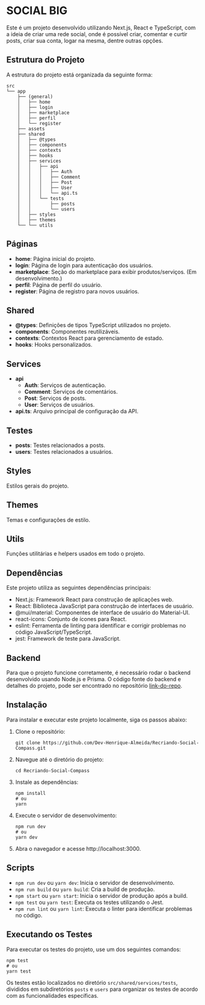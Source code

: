 # SOCIAL BIG

Este é um projeto desenvolvido utilizando Next.js, React e TypeScript, com a ideia de criar uma rede social, onde é possível criar, comentar e curtir posts, criar sua conta, logar na mesma, dentre outras opções.

## Estrutura do Projeto

A estrutura do projeto está organizada da seguinte forma:

```
src
└── app
    ├── (general)
    │   ├── home
    │   ├── login
    │   ├── marketplace
    │   ├── perfil
    │   └── register
    ├── assets
    ├── shared
    │   ├── @types
    │   ├── components
    │   ├── contexts
    │   ├── hooks
    │   ├── services
    │   │   ├── api
    │   │   │   ├── Auth
    │   │   │   ├── Comment
    │   │   │   ├── Post
    │   │   │   ├── User
    │   │   │   └── api.ts
    │   │   └── tests
    │   │       ├── posts
    │   │       └── users
    │   ├── styles
    │   ├── themes
    └── └── utils

```

## Páginas

- **home**: Página inicial do projeto.
- **login**: Página de login para autenticação dos usuários.
- **marketplace**: Seção do marketplace para exibir produtos/serviços. (Em desenvolvimento.)
- **perfil**: Página de perfil do usuário.
- **register**: Página de registro para novos usuários.

## Shared

- **@types**: Definições de tipos TypeScript utilizados no projeto.
- **components**: Componentes reutilizáveis.
- **contexts**: Contextos React para gerenciamento de estado.
- **hooks**: Hooks personalizados.

## Services

- **api**
  - **Auth**: Serviços de autenticação.
  - **Comment**: Serviços de comentários.
  - **Post**: Serviços de posts.
  - **User**: Serviços de usuários.
- **api.ts**: Arquivo principal de configuração da API.

## Testes

- **posts**: Testes relacionados a posts.
- **users**: Testes relacionados a usuários.

## Styles

Estilos gerais do projeto.

## Themes

Temas e configurações de estilo.

## Utils

Funções utilitárias e helpers usados em todo o projeto.

## Dependências

Este projeto utiliza as seguintes dependências principais:

- Next.js: Framework React para construção de aplicações web.
- React: Biblioteca JavaScript para construção de interfaces de usuário.
- @mui/material: Componentes de interface de usuário do Material-UI.
- react-icons: Conjunto de ícones para React.
- eslint: Ferramenta de linting para identificar e corrigir problemas no código JavaScript/TypeScript.
- jest: Framework de teste para JavaScript.

## Backend

Para que o projeto funcione corretamente, é necessário rodar o backend desenvolvido usando Node.js e Prisma. O código fonte do backend e detalhes do projeto, pode ser encontrado no repositório [link-do-repo](https://github.com/Dev-Henrique-Almeida/Social-Big).

## Instalação

Para instalar e executar este projeto localmente, siga os passos abaixo:

1. Clone o repositório:

   ```
   git clone https://github.com/Dev-Henrique-Almeida/Recriando-Social-Compass.git
   ```

2. Navegue até o diretório do projeto:

   ```
   cd Recriando-Social-Compass
   ```

3. Instale as dependências:

   ```
   npm install
   # ou
   yarn
   ```

4. Execute o servidor de desenvolvimento:

   ```
   npm run dev
   # ou
   yarn dev
   ```

5. Abra o navegador e acesse http://localhost:3000.

## Scripts

- `npm run dev` ou `yarn dev`: Inicia o servidor de desenvolvimento.
- `npm run build` ou `yarn build`: Cria a build de produção.
- `npm start` ou `yarn start`: Inicia o servidor de produção após a build.
- `npm test` ou `yarn test`: Executa os testes utilizando o Jest.
- `npm run lint` ou `yarn lint`: Executa o linter para identificar problemas no código.

## Executando os Testes

Para executar os testes do projeto, use um dos seguintes comandos:

```
npm test
# ou
yarn test
```

Os testes estão localizados no diretório `src/shared/services/tests`, divididos em subdiretórios `posts` e `users` para organizar os testes de acordo com as funcionalidades específicas.
